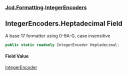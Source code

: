 ### [Jcd.Formatting](Jcd.Formatting.md 'Jcd.Formatting').[IntegerEncoders](Jcd.Formatting.IntegerEncoders.md 'Jcd.Formatting.IntegerEncoders')

## IntegerEncoders.Heptadecimal Field

A base 17 formatter using 0-9A-G, case insensitive

```csharp
public static readonly IntegerEncoder Heptadecimal;
```

#### Field Value
[IntegerEncoder](Jcd.Formatting.IntegerEncoder.md 'Jcd.Formatting.IntegerEncoder')